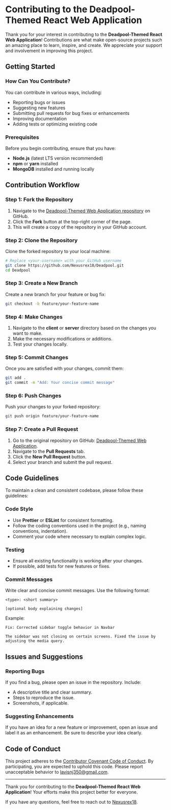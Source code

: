 # Contributing to the Deadpool-Themed React Web Application

Thank you for your interest in contributing to the **Deadpool-Themed React Web Application**! Contributions are what make open-source projects such an amazing place to learn, inspire, and create. We appreciate your support and involvement in improving this project.

## Getting Started

### How Can You Contribute?
You can contribute in various ways, including:
- Reporting bugs or issues
- Suggesting new features
- Submitting pull requests for bug fixes or enhancements
- Improving documentation
- Adding tests or optimizing existing code

### Prerequisites
Before you begin contributing, ensure that you have:
- **Node.js** (latest LTS version recommended)
- **npm** or **yarn** installed
- **MongoDB** installed and running locally

## Contribution Workflow

### Step 1: Fork the Repository

1. Navigate to the [Deadpool-Themed Web Application repository](https://github.com/Nexusrex18/Deadpool) on GitHub.
2. Click the **Fork** button at the top-right corner of the page.
3. This will create a copy of the repository in your GitHub account.

### Step 2: Clone the Repository

Clone the forked repository to your local machine:
```bash
# Replace <your-username> with your GitHub username
git clone https://github.com/Nexusrex18/Deadpool.git
cd Deadpool
```

### Step 3: Create a New Branch

Create a new branch for your feature or bug fix:
```bash
git checkout -b feature/your-feature-name
```

### Step 4: Make Changes

1. Navigate to the **client** or **server** directory based on the changes you want to make.
2. Make the necessary modifications or additions.
3. Test your changes locally.

### Step 5: Commit Changes

Once you are satisfied with your changes, commit them:
```bash
git add .
git commit -m "Add: Your concise commit message"
```

### Step 6: Push Changes

Push your changes to your forked repository:
```bash
git push origin feature/your-feature-name
```

### Step 7: Create a Pull Request

1. Go to the original repository on GitHub: [Deadpool-Themed Web Application](https://github.com/Nexusrex18/Deadpool).
2. Navigate to the **Pull Requests** tab.
3. Click the **New Pull Request** button.
4. Select your branch and submit the pull request.

## Code Guidelines

To maintain a clean and consistent codebase, please follow these guidelines:

### Code Style
- Use **Prettier** or **ESLint** for consistent formatting.
- Follow the coding conventions used in the project (e.g., naming conventions, indentation).
- Comment your code where necessary to explain complex logic.

### Testing
- Ensure all existing functionality is working after your changes.
- If possible, add tests for new features or fixes.

### Commit Messages
Write clear and concise commit messages. Use the following format:
```
<type>: <short summary>

[optional body explaining changes]
```
Example:
```
Fix: Corrected sidebar toggle behavior in Navbar

The sidebar was not closing on certain screens. Fixed the issue by adjusting the media query.
```

## Issues and Suggestions

### Reporting Bugs
If you find a bug, please open an issue in the repository. Include:
- A descriptive title and clear summary.
- Steps to reproduce the issue.
- Screenshots, if applicable.

### Suggesting Enhancements
If you have an idea for a new feature or improvement, open an issue and label it as an enhancement. Be sure to describe your idea clearly.

## Code of Conduct

This project adheres to the [Contributor Covenant Code of Conduct](https://www.contributor-covenant.org/version/2/1/code_of_conduct/). By participating, you are expected to uphold this code. Please report unacceptable behavior to lavisnj350@gmail.com.

---

Thank you for contributing to the **Deadpool-Themed React Web Application**! Your efforts make this project better for everyone.

If you have any questions, feel free to reach out to [Nexusrex18](mailto:lavisnj350@gmail.com).

